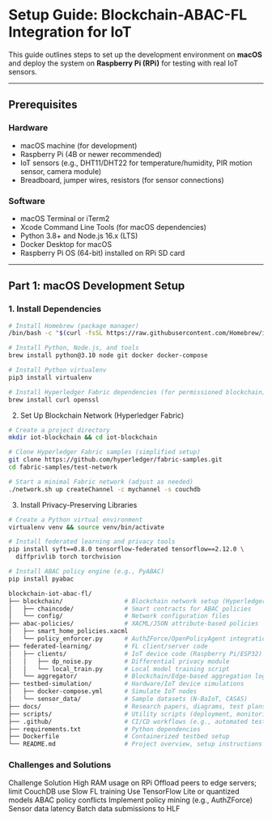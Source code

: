 # Setup Guide: Blockchain-ABAC-FL Integration for IoT

This guide outlines steps to set up the development environment on **macOS** and deploy the system on **Raspberry Pi (RPi)** for testing with real IoT sensors.

---

## Prerequisites

### Hardware
- macOS machine (for development)
- Raspberry Pi (4B or newer recommended)
- IoT sensors (e.g., DHT11/DHT22 for temperature/humidity, PIR motion sensor, camera module)
- Breadboard, jumper wires, resistors (for sensor connections)

### Software
- macOS Terminal or iTerm2
- Xcode Command Line Tools (for macOS dependencies)
- Python 3.8+ and Node.js 16.x (LTS)
- Docker Desktop for macOS
- Raspberry Pi OS (64-bit) installed on RPi SD card

---

## Part 1: macOS Development Setup

### 1. Install Dependencies
```bash
# Install Homebrew (package manager)
/bin/bash -c "$(curl -fsSL https://raw.githubusercontent.com/Homebrew/install/HEAD/install.sh)"

# Install Python, Node.js, and tools
brew install python@3.10 node git docker docker-compose

# Install Python virtualenv
pip3 install virtualenv

# Install Hyperledger Fabric dependencies (for permissioned blockchain)
brew install curl openssl
```


2. Set Up Blockchain Network (Hyperledger Fabric)
```bash
# Create a project directory
mkdir iot-blockchain && cd iot-blockchain

# Clone Hyperledger Fabric samples (simplified setup)
git clone https://github.com/hyperledger/fabric-samples.git
cd fabric-samples/test-network

# Start a minimal Fabric network (adjust as needed)
./network.sh up createChannel -c mychannel -s couchdb

```
3. Install Privacy-Preserving Libraries
```bash
# Create a Python virtual environment
virtualenv venv && source venv/bin/activate

# Install federated learning and privacy tools
pip install syft==0.8.0 tensorflow-federated tensorflow==2.12.0 \
  diffprivlib torch torchvision

# Install ABAC policy engine (e.g., PyABAC)
pip install pyabac
```



```sh
blockchain-iot-abac-fl/  
├── blockchain/                 # Blockchain network setup (Hyperledger Fabric)  
│   ├── chaincode/              # Smart contracts for ABAC policies  
│   └── config/                 # Network configuration files  
├── abac-policies/              # XACML/JSON attribute-based policies  
│   ├── smart_home_policies.xacml  
│   └── policy_enforcer.py      # AuthZForce/OpenPolicyAgent integration  
├── federated-learning/         # FL client/server code  
│   ├── clients/                # IoT device code (Raspberry Pi/ESP32)  
│   │   ├── dp_noise.py         # Differential privacy module  
│   │   └── local_train.py      # Local model training script  
│   └── aggregator/             # Blockchain/Edge-based aggregation logic  
├── testbed-simulation/         # Hardware/IoT device simulations  
│   ├── docker-compose.yml      # Simulate IoT nodes  
│   └── sensor_data/            # Sample datasets (N-BaIoT, CASAS)  
├── docs/                       # Research papers, diagrams, test plans  
├── scripts/                    # Utility scripts (deployment, monitoring)  
├── .github/                    # CI/CD workflows (e.g., automated testing)  
├── requirements.txt            # Python dependencies  
├── Dockerfile                  # Containerized testbed setup  
└── README.md                   # Project overview, setup instructions  
```

### Challenges and Solutions
Challenge	Solution
High RAM usage on RPi	Offload peers to edge servers; limit CouchDB use
Slow FL training	Use TensorFlow Lite or quantized models
ABAC policy conflicts	Implement policy mining (e.g., AuthZForce)
Sensor data latency	Batch data submissions to HLF